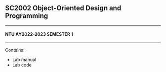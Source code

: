 ## SC2002 Object-Oriented Design and Programming
---
#### NTU AY2022-2023 SEMESTER 1
---
Contains:
* Lab manual
* Lab code
